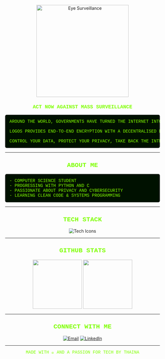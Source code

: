 <p align="center">
  <img width="300" src="https://cdn.discordapp.com/attachments/1081234567890123456/1123456789012345678/green_terminal_eye.png" alt="Eye Surveillance" />
</p>

<h3 align="center" style="color: #7FFF00; font-family: 'Courier New', monospace;">  
ACT NOW AGAINST MASS SURVEILLANCE  
</h3>

<pre style="background-color: #001100; color: #7FFF00; font-family: 'Courier New', monospace; padding: 1em; border-radius: 5px; max-width: 700px; margin: auto;">
AROUND THE WORLD, GOVERNMENTS HAVE TURNED THE INTERNET INTO A SURVEILLANCE MACHINE.

LOGOS PROVIDES END-TO-END ENCRYPTION WITH A DECENTRALISED DESIGN. OPT OUT OF MASS SURVEILLANCE.

CONTROL YOUR DATA, PROTECT YOUR PRIVACY, TAKE BACK THE INTERNET.
</pre>

---

<h2 style="color: #7FFF00; font-family: 'Courier New', monospace;" align="center">
  ABOUT ME
</h2>

<pre style="background-color: #001100; color: #7FFF00; font-family: 'Courier New', monospace; padding: 1em; border-radius: 5px; max-width: 700px; margin: auto;">
- COMPUTER SCIENCE STUDENT
- PROGRESSING WITH PYTHON AND C
- PASSIONATE ABOUT PRIVACY AND CYBERSECURITY
- LEARNING CLEAN CODE & SYSTEMS PROGRAMMING
</pre>

---

<h2 style="color: #7FFF00; font-family: 'Courier New', monospace;" align="center">
  TECH STACK
</h2>

<p align="center">
  <img src="https://skillicons.dev/icons?i=python,c,git,github,vscode,pycharm" alt="Tech Icons" />
</p>

---

<h2 style="color: #7FFF00; font-family: 'Courier New', monospace;" align="center">
  GITHUB STATS
</h2>

<p align="center">
  <img height="160em" src="https://github-readme-stats.vercel.app/api?username=Thainaxxz&show_icons=true&theme=dark&hide_border=true" />
  <img height="160em" src="https://github-readme-stats.vercel.app/api/top-langs/?username=Thainaxxz&layout=compact&theme=dark&hide_border=true" />
</p>

---

<h2 style="color: #7FFF00; font-family: 'Courier New', monospace;" align="center">
  CONNECT WITH ME
</h2>

<p align="center">
  <a href="mailto:aldasilvavs1@gmail.com"><img src="https://img.shields.io/badge/EMAIL-7FFF00?style=for-the-badge&logo=gmail&logoColor=black&color=001100" alt="Email" /></a>
  <a href="https://www.linkedin.com/in/alda-thaina-duarte-9339b4206/"><img src="https://img.shields.io/badge/LINKEDIN-7FFF00?style=for-the-badge&logo=linkedin&logoColor=black&color=001100" alt="LinkedIn" /></a>
</p>

---

<p align="center" style="font-family: 'Courier New', monospace; color: #7FFF00;">
  MADE WITH 💚 AND A PASSION FOR TECH BY THAINA
</p>

